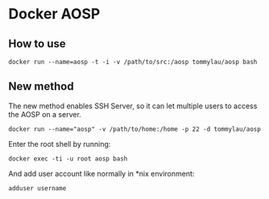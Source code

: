 # Docker AOSP

## How to use

```
docker run --name=aosp -t -i -v /path/to/src:/aosp tommylau/aosp bash
```

## New method

The new method enables SSH Server, so it can let multiple users to access the AOSP on a server.

```
docker run --name="aosp" -v /path/to/home:/home -p 22 -d tommylau/aosp
```

Enter the root shell by running:

```
docker exec -ti -u root aosp bash
```

And add user account like normally in *nix environment:

```
adduser username
```
